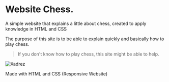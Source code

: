 # Website Chess.
A simple website that explains a little about chess, created to apply knowledge in HTML and CSS

The purpose of this site is to be able to explain quickly and basically how to play chess.

> If you don't know how to play chess, this site might be able to help.

![Xadrez](images/tabuleiro_1.avif)

Made with HTML and CSS (Responsive Website)

